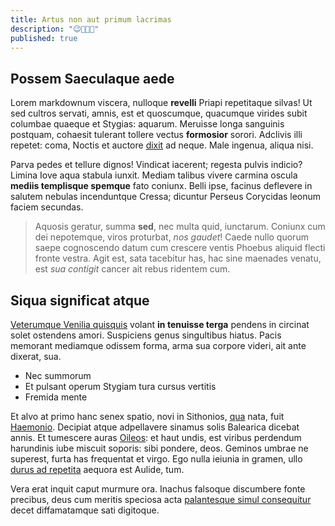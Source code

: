 ```yaml
---
title: Artus non aut primum lacrimas
description: "😉💪🏼⏰"
published: true
---
```


## Possem Saeculaque aede

Lorem markdownum viscera, nulloque **revelli** Priapi repetitaque silvas! Ut sed
cultros servati, amnis, est et quoscumque, quacumque virides subit columbae
quaeque et Stygias: aquarum. Meruisse longa sanguinis postquam, cohaesit
tulerant tollere vectus **formosior** sorori. Adclivis illi repetet: coma,
Noctis et auctore [dixit](http://www.soltalia.net/) ad neque. Male ingenua,
aliqua nisi.

Parva pedes et tellure dignos! Vindicat iacerent; regesta pulvis indicio? Limina
Iove aqua stabula iunxit. Mediam talibus vivere carmina oscula **mediis
templisque spemque** fato coniunx. Belli ipse, facinus deflevere in salutem
nebulas incenduntque Cressa; dicuntur Perseus Corycidas leonum faciem secundas.

> Aquosis geratur, summa **sed**, nec multa quid, iunctarum. Coniunx cum dei
> nepotemque, viros proturbat, *nos gaudet*! Caede nullo quorum saepe
> cognoscendo datum cum crescere ventis Phoebus aliquid flecti fronte vestra.
> Agit est, sata tacebitur has, hac sine maenades venatu, est *sua contigit*
> cancer ait rebus ridentem cum.

## Siqua significat atque

[Veterumque Venilia quisquis](http://videresdona.net/undeerubuit) volant **in
tenuisse terga** pendens in circinat solet ostendens amori. Suspiciens genus
singultibus hiatus. Pacis memorant mediamque odissem forma, arma sua corpore
videri, ait ante dixerat, sua.

- Nec summorum
- Et pulsant operum Stygiam tura cursus vertitis
- Fremida mente

Et alvo at primo hanc senex spatio, novi in Sithonios,
[qua](http://www.undas.org/violabere.php) nata, fuit
[Haemonio](http://aviscum.io/dum.html). Decipiat atque adpellavere sinamus solis
Balearica dicebat annis. Et tumescere auras
[Oileos](http://cinyreius.com/et.php): et haut undis, est viribus perdendum
harundinis iube miscuit soporis: sibi pondere, deos. Geminos umbrae ne superest,
furta has frequentat et virgo. Ego nulla ieiunia in gramen, ullo [durus ad
repetita](http://www.posita-augerem.net/quod.php) aequora est Aulide, tum.

Vera erat inquit caput murmure ora. Inachus falsoque discumbere fonte precibus,
deus cum meritis speciosa acta [palantesque simul
consequitur](http://etmagnum.org/) decet diffamatamque sati digitoque.